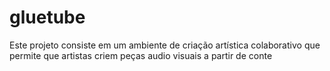# gluetube
Este projeto consiste em um ambiente de criação artística colaborativo que permite que artistas criem peças audio visuais a partir de conte
